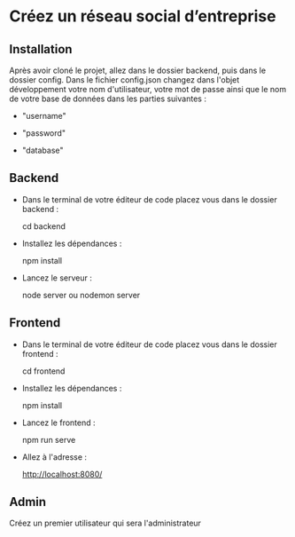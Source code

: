 ﻿# Créez un réseau social d’entreprise


## Installation


Après avoir cloné le projet, allez dans le dossier backend, puis dans le dossier config.
Dans le fichier config.json changez dans l'objet développement votre nom d'utilisateur, votre mot de passe ainsi que le nom de votre base de données dans les parties suivantes :

 - "username"

 - "password"

 - "database"

## Backend

 - Dans le terminal de votre éditeur de code placez vous dans le dossier backend :
 
      cd backend
      
 - Installez les dépendances :
   
   npm install
   
 - Lancez le serveur :
 
   node server ou nodemon server

## Frontend

 - Dans le terminal de votre éditeur de code placez vous dans le dossier frontend :
 
      cd frontend
      
 - Installez les dépendances :
   
   npm install
   
 - Lancez le frontend :
 
    npm run serve
    
 - Allez à l'adresse :
  
   [http://localhost:8080/](http://localhost:8080/)

## Admin

Créez un premier utilisateur qui sera l'administrateur


